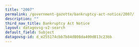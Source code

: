 ```yaml
---
title: "2007"
permalink: /government-gazette/bankruptcy-act-notice/2007/
description: ""
third_nav_title: Bankruptcy Act Notice
layout: datagovsg-v2-search
default_field: Subject
datagovsg-id: d_e255174cbb7b84d808da400d813c23bb
---
```

